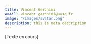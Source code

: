 ```yaml
---
title: Vincent Geronimi
email: vincent.geronimi@uvsq.fr
image: "/images/avatar.png"
description: this is meta description
---
```


<div align="left">[Texte en cours]</div>
